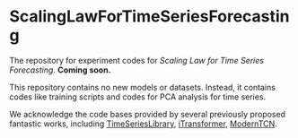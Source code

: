 # ScalingLawForTimeSeriesForecasting
The repository for experiment codes for *Scaling Law for Time Series Forecasting*. **Coming soon.**

This repository contains no new models or datasets. Instead, it contains codes like training scripts and codes for PCA analysis for time series.

We acknowledge the code bases provided by several previously proposed fantastic works, including [TimeSeriesLibrary](https://github.com/thuml/Time-Series-Library), [iTransformer](https://github.com/thuml/iTransformer), [ModernTCN](https://github.com/luodhhh/ModernTCN).
